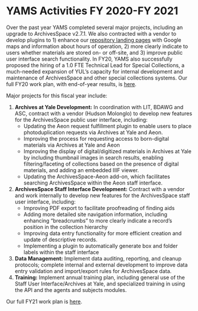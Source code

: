 # YAMS Activities FY 2020-FY 2021

Over the past year YAMS completed several major projects, including an upgrade to ArchivesSpace v2.7.1. We also contracted with a vendor to develop plugins to 1) enhance our [repository landing pages](https://archives.yale.edu/repositories/12) with Google maps and information about hours of operation, 2) more clearly indicate to users whether materials are stored on- or off-site, and 3) improve public user interface search functionality. In FY20, YAMS also successfully proposed the hiring of a 1.0 FTE Technical Lead for Special Collections, a much-needed expansion of YUL’s capacity for internal development and maintenance of ArchivesSpace and other special collections systems. Our full FY20 work plan, with end-of-year results, is [here](https://nam12.safelinks.protection.outlook.com/?url=https%3A%2F%2Fdocs.google.com%2Fspreadsheets%2Fd%2F1JXzfJsVUmK3GI_IP3epIJweaTP-ETY88HZ05n2tDjes%2Fedit%23gid%3D0&data=04%7C01%7Cchristy.tomecek%40yale.edu%7Ce65038bd53e147f76fca08d88a6ff853%7Cdd8cbebb21394df8b4114e3e87abeb5c%7C0%7C0%7C637411560801124163%7CUnknown%7CTWFpbGZsb3d8eyJWIjoiMC4wLjAwMDAiLCJQIjoiV2luMzIiLCJBTiI6Ik1haWwiLCJXVCI6Mn0%3D%7C1000&sdata=61bZqx5F6%2BfYtIAZo0SbjwlhvsKNS8%2BwhdB4e5V1x5U%3D&reserved=0).

Major projects for this fiscal year include:

1. **Archives at Yale Development:** In coordination with LIT, BDAWG and ASC, contract with a vendor (Hudson Molonglo) to develop new features for the ArchivesSpace public user interface, including:
    * Updating the Aeon request fulfillment plugin to enable users to place photoduplication requests via Archives at Yale and Aeon. 
    * Improving the process for requesting access to born-digital materials via Archives at Yale and Aeon
    * Improving the display of digital/digitized materials in Archives at Yale by including thumbnail images in search results, enabling filtering/faceting of collections based on the presence of digital materials, and adding an embedded IIIF viewer.
    * Updating the ArchivesSpace-Aeon add-on, which facilitates searching ArchivesSpace within the Aeon staff interface.
2. **ArchivesSpace Staff Interface Development:** Contract with a vendor and work internally to develop new features for the ArchivesSpace staff user interface, including:
    * Improving PDF export to facilitate proofreading of finding aids
    * Adding more detailed site navigation information, including enhancing “breadcrumbs” to more clearly indicate a record’s position in the collection hierarchy
    * Improving data entry functionality for more efficient creation and update of descriptive records.
    * Implementing a plugin to automatically generate box and folder labels within the staff interface
3. **Data Management:** Implement data auditing, reporting, and cleanup protocols; complete internal and external development to improve data entry validation and import/export rules for ArchivesSpace data.
4. **Training:** Implement annual training plan, including general use of the Staff User Interface/Archives at Yale, and specialized training in using the API and the agents and subjects modules. 

Our full FY21 work plan is [here](https://docs.google.com/spreadsheets/d/1ihM7fJDsiGK2Y-F8Y8QVd3g_T4hqI5KSBda9dAQ7OJ0/edit#gid=0). 
